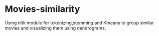 # Movies-similarity
Using nltk module for tokenizing,stemming and Kmeans to group similar movies and visualizing them using dendrograms.
